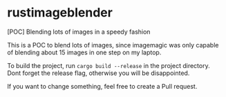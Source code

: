 # rustimageblender
[POC] Blending lots of images in a speedy fashion

This is a POC to blend lots of images, since imagemagic was only capable of blending about 15 images in one step on my laptop.

To build the project, run `cargo build --release` in the project directory. Dont forget the release flag, otherwise you will be disappointed.

If you want to change something, feel free to create a Pull request.
